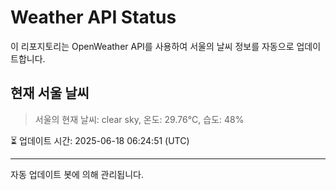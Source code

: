 
# Weather API Status

이 리포지토리는 OpenWeather API를 사용하여 서울의 날씨 정보를 자동으로 업데이트합니다.

## 현재 서울 날씨
> 서울의 현재 날씨: clear sky, 온도: 29.76°C, 습도: 48%

⏳ 업데이트 시간: 2025-06-18 06:24:51 (UTC)

---
자동 업데이트 봇에 의해 관리됩니다.
